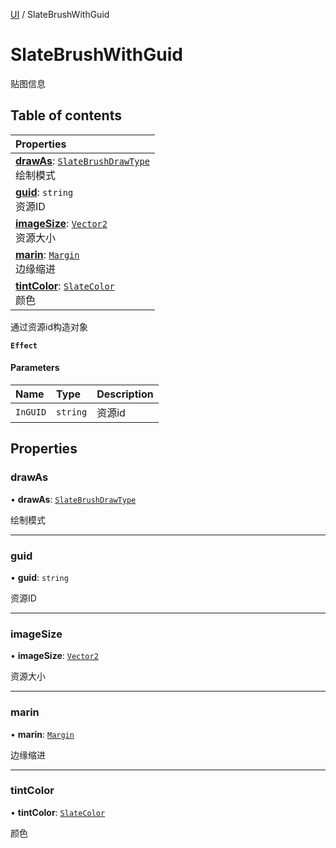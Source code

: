 [UI](../groups/Core.UI.md) / SlateBrushWithGuid

# SlateBrushWithGuid <Badge type="tip" text="Class" /> <Score text="SlateBrushWithGuid" />

贴图信息

## Table of contents

| Properties |
| :-----|
| **[drawAs](mw.SlateBrushWithGuid.md#drawas)**: [`SlateBrushDrawType`](../enums/mw.SlateBrushDrawType.md) <br> 绘制模式|
| **[guid](mw.SlateBrushWithGuid.md#guid)**: `string` <br> 资源ID|
| **[imageSize](mw.SlateBrushWithGuid.md#imagesize)**: [`Vector2`](mw.Vector2.md) <br> 资源大小|
| **[marin](mw.SlateBrushWithGuid.md#marin)**: [`Margin`](mw.Margin.md) <br> 边缘缩进|
| **[tintColor](mw.SlateBrushWithGuid.md#tintcolor)**: [`SlateColor`](mw.SlateColor.md) <br> 颜色|

通过资源id构造对象

**`Effect`**


#### Parameters

| Name | Type | Description |
| :------ | :------ | :------ |
| `InGUID` | `string` | 资源id |

## Properties

### drawAs <Score text="drawAs" /> 

• **drawAs**: [`SlateBrushDrawType`](../enums/mw.SlateBrushDrawType.md)

绘制模式

___

### guid <Score text="guid" /> 

• **guid**: `string`

资源ID

___

### imageSize <Score text="imageSize" /> 

• **imageSize**: [`Vector2`](mw.Vector2.md)

资源大小

___

### marin <Score text="marin" /> 

• **marin**: [`Margin`](mw.Margin.md)

边缘缩进

___

### tintColor <Score text="tintColor" /> 

• **tintColor**: [`SlateColor`](mw.SlateColor.md)

颜色
